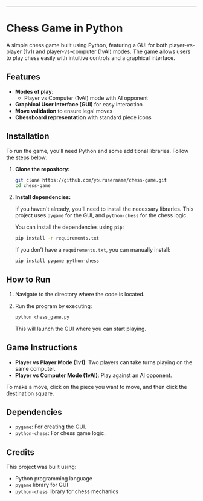---

# Chess Game in Python

A simple chess game built using Python, featuring a GUI for both player-vs-player (1v1) and player-vs-computer (1vAI) modes. The game allows users to play chess easily with intuitive controls and a graphical interface.

## Features

* **Modes of play**:
  * Player vs Computer (1vAI) mode with AI opponent
* **Graphical User Interface (GUI)** for easy interaction
* **Move validation** to ensure legal moves
* **Chessboard representation** with standard piece icons

## Installation

To run the game, you’ll need Python and some additional libraries. Follow the steps below:

1. **Clone the repository:**

   ```bash
   git clone https://github.com/yourusername/chess-game.git
   cd chess-game
   ```

2. **Install dependencies:**

   If you haven't already, you'll need to install the necessary libraries. This project uses `pygame` for the GUI, and `python-chess` for the chess logic.

   You can install the dependencies using `pip`:

   ```bash
   pip install -r requirements.txt
   ```

   If you don’t have a `requirements.txt`, you can manually install:

   ```bash
   pip install pygame python-chess
   ```

## How to Run

1. Navigate to the directory where the code is located.
2. Run the program by executing:

   ```bash
   python chess_game.py
   ```

   This will launch the GUI where you can start playing.

## Game Instructions

* **Player vs Player Mode (1v1)**: Two players can take turns playing on the same computer.
* **Player vs Computer Mode (1vAI)**: Play against an AI opponent.

To make a move, click on the piece you want to move, and then click the destination square.

## Dependencies

* `pygame`: For creating the GUI.
* `python-chess`: For chess game logic.

## Credits

This project was built using:

* Python programming language
* `pygame` library for GUI
* `python-chess` library for chess mechanics

